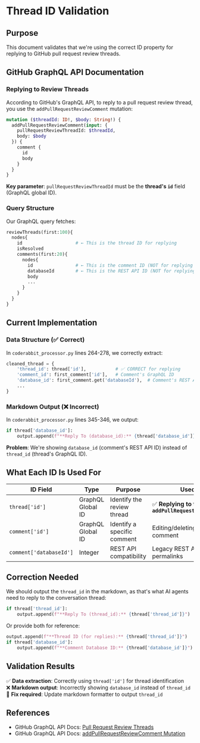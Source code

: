 # Thread ID Validation

## Purpose

This document validates that we're using the correct ID property for replying to GitHub pull request review threads.

## GitHub GraphQL API Documentation

### Replying to Review Threads

According to GitHub's GraphQL API, to reply to a pull request review thread, you use the `addPullRequestReviewComment` mutation:

```graphql
mutation ($threadId: ID!, $body: String!) {
  addPullRequestReviewComment(input: {
    pullRequestReviewThreadId: $threadId,
    body: $body
  }) {
    comment {
      id
      body
    }
  }
}
```

**Key parameter**: `pullRequestReviewThreadId` must be the **thread's `id`** field (GraphQL global ID).

### Query Structure

Our GraphQL query fetches:

```graphql
reviewThreads(first:100){
  nodes{
    id                    # ← This is the thread ID for replying
    isResolved
    comments(first:20){
      nodes{
        id                # ← This is the comment ID (NOT for replying to thread)
        databaseId        # ← This is the REST API ID (NOT for replying to thread)
        body
        ...
      }
    }
  }
}
```

## Current Implementation

### Data Structure (✅ Correct)

In `coderabbit_processor.py` lines 264-278, we correctly extract:

```python
cleaned_thread = {
    'thread_id': thread['id'],           # ✅ CORRECT for replying
    'comment_id': first_comment['id'],   # Comment's GraphQL ID
    'database_id': first_comment.get('databaseId'),  # Comment's REST API ID
    ...
}
```

### Markdown Output (❌ Incorrect)

In `coderabbit_processor.py` lines 345-346, we output:

```python
if thread['database_id']:
    output.append(f"**Reply To (database_id):** {thread['database_id']}")
```

**Problem**: We're showing `database_id` (comment's REST API ID) instead of `thread_id` (thread's GraphQL ID).

## What Each ID Is Used For

| ID Field | Type | Purpose | Used For |
|----------|------|---------|----------|
| `thread['id']` | GraphQL Global ID | Identify the review thread | ✅ **Replying to thread with `addPullRequestReviewComment`** |
| `comment['id']` | GraphQL Global ID | Identify a specific comment | Editing/deleting a specific comment |
| `comment['databaseId']` | Integer | REST API compatibility | Legacy REST API operations, permalinks |

## Correction Needed

We should output the `thread_id` in the markdown, as that's what AI agents need to reply to the conversation thread:

```python
if thread['thread_id']:
    output.append(f"**Reply To (thread_id):** {thread['thread_id']}")
```

Or provide both for reference:

```python
output.append(f"**Thread ID (for replies):** {thread['thread_id']}")
if thread['database_id']:
    output.append(f"**Comment Database ID:** {thread['database_id']}")
```

## Validation Results

✅ **Data extraction**: Correctly using `thread['id']` for thread identification  
❌ **Markdown output**: Incorrectly showing `database_id` instead of `thread_id`  
🔧 **Fix required**: Update markdown formatter to output `thread_id`

## References

- GitHub GraphQL API Docs: [Pull Request Review Threads](https://docs.github.com/en/graphql/reference/objects#pullrequestreviewthread)
- GitHub GraphQL API Docs: [addPullRequestReviewComment Mutation](https://docs.github.com/en/graphql/reference/mutations#addpullrequestreviewcomment)

